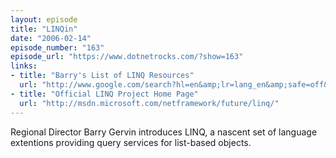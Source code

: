 ```yaml
---
layout: episode
title: "LINQin"
date: "2006-02-14"
episode_number: "163"
episode_url: "https://www.dotnetrocks.com/?show=163"
links:
- title: "Barry's List of LINQ Resources"
  url: "http://www.google.com/search?hl=en&amp;lr=lang_en&amp;safe=off&amp;q=barry+gervin+linq&amp;btnG=Search"
- title: "Official LINQ Project Home Page"
  url: "http://msdn.microsoft.com/netframework/future/linq/"
---
```


Regional Director Barry Gervin introduces LINQ, a nascent set of language extentions providing query services for list-based objects.
